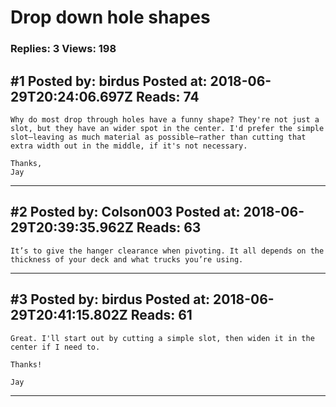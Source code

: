 # Drop down hole shapes

### Replies: 3 Views: 198

## \#1 Posted by: birdus Posted at: 2018-06-29T20:24:06.697Z Reads: 74

```
Why do most drop through holes have a funny shape? They're not just a slot, but they have an wider spot in the center. I'd prefer the simple slot—leaving as much material as possible—rather than cutting that extra width out in the middle, if it's not necessary.

Thanks,
Jay
```

---
## \#2 Posted by: Colson003 Posted at: 2018-06-29T20:39:35.962Z Reads: 63

```
It’s to give the hanger clearance when pivoting. It all depends on the thickness of your deck and what trucks you’re using.
```

---
## \#3 Posted by: birdus Posted at: 2018-06-29T20:41:15.802Z Reads: 61

```
Great. I'll start out by cutting a simple slot, then widen it in the center if I need to.

Thanks!

Jay
```

---
